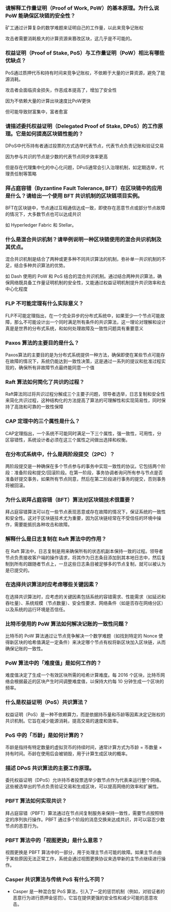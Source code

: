 ### 请解释工作量证明（Proof of Work, PoW）的基本原理。为什么说 PoW 能确保区块链的安全性？

矿工通过计算复杂的数学难题来证明自己的工作量，以此来竞争记账权

攻击者需要消耗极大的计算资源来篡改区块，这几乎是不可能的。

### 权益证明（Proof of Stake, PoS）与工作量证明（PoW）相比有哪些优缺点？

PoS通过质押代币和持有时间来竞争记账权，不依赖于大量的计算资源，避免了能源消耗。

攻击者会面临资金损失，作恶成本提高了，增加了安全性

因为不依赖大量的计算出块速度比PoW更快

但可能导致财富集中，富者愈富

### 请描述委托权益证明（Delegated Proof of Stake, DPoS）的工作原理。它是如何提高区块链性能的？

DPoS中代币持有者通过投票的方式选举代表节点，代表节点负责记账和验证交易

因为参与共识的节点是少数的代表节点同步效率更高

但是存在代理集中化的中心化问题，DPoS通常会引入治理机制，如定期选举，代理责任制等策略

### 拜占庭容错（Byzantine Fault Tolerance, BFT）在区块链中的应用是什么？请给出一个使用 BFT 共识机制的区块链项目实例。

BFT在区块链中，节点通过互相通信达成一致，即使存在恶意节点或部分节点故障的情况下，大多数节点也可以达成共识

如 Hyperledger Fabric 和 Stellar。

### 什么是混合共识机制？请举例说明一种区块链使用的混合共识机制及其优点。

混合共识机制是结合了两种或更多种不同共识算法的机制，弥补单一共识机制的不足，结合多种共识算法的优势。

如 Dash 使用的 PoW 和 PoS 结合的混合共识机制。通过结合两种共识算法，确保网络既具备工作量证明机制的安全性，又能通过权益证明机制提升共识效率和去中心化程度

### FLP 不可能定理有什么实际意义？

FLP不可能定理指出，在一个完全异步的分布式系统中，如果至少一个节点可能故障，那么不可能设计出一个同时满足所有条件的共识算法，这一理论对理解和设计真是是世界的分布式系统，和如何处理故障及一致性问题具有重要意义

### Paxos 算法的主要目的是什么？

Paxos算法的主要目的是为分布式系统提供一种方法，确保即使在某些节点可能存在故障的情况下，系统仍能达到一致性决策，这是通过一系列的提议和批准过程实现的，确保所有非故障节点最终能同意一个值

### Raft 算法如何简化了共识的过程？

Raft算法同过将共识过程分解成三个主要子问题，领导者选举，日志复制和安全性来简化共识过程，这种结构化的方法提高了算法的可理解性和实现简易性，同时保持了高效和可靠的一致性保障

### CAP 定理中的三个属性是什么？

CAP定理指出，一个系统不可能同时满足一下三个属性，强一致性，可用性，分区容错性，系统设计者必须在这三个属性之间做出选择和权衡。

### 在分布式系统中，什么是两阶段提交（2PC）？

两阶段提交是一种确保在多个节点参与的事务中实现一致性的协议。它包括两个阶段：准备阶段和提交/回滚阶段。在第一阶段，事务协调者询问所有参与节点是否准备好提交事务，如果所有节点同意，然后在第二阶段进行事务的提交，否则事务将被回滚。

### 为什么说拜占庭容错（BFT）算法对区块链技术很重要？

拜占庭容错算法可以在一些节点表现恶意或存在故障的情况下，保证系统的一致性和安全性。这对于区块链技术尤为重要，因为区块链经常在不受信任的环境中操作，需要能抵抗各种攻击和故障。

### 解释什么是日志复制在 Raft 算法中的作用？

在 Raft 算法中，日志复制是用来确保所有的状态机副本保持一致的过程。领导者节点负责接收客户端的操作请求，将其作为日志条目添加到其本地日志中，然后复制到所有的跟随者节点上，一旦这些日志条目被足够多的节点复制，就可以被认为是已提交的。

### 在选择共识算法时应考虑哪些关键因素？

在选择共识算法时，应考虑的关键因素包括系统的容错需求、性能需求（如延迟和吞吐量）、系统规模（节点数量）、安全性要求、网络条件（如是否存在网络分区）以及系统的运行环境是否信任。

### 比特币使用的 PoW 算法如何解决记账的一致性问题？

比特币的 PoW 算法通过让节点竞争解决一个数学难题（如找到特定的 Nonce 使得新区块的哈希值满足一定条件）来决定哪个节点有权将新区块加入区块链，从而确保记账的一致性。

### PoW 算法中的「难度值」是如何工作的？

难度值决定了生成一个有效区块所需的哈希计算难度。每 2016 个区块，比特币网络会根据最近的区块产生时间调整难度值，以保持大约每 10 分钟生成一个区块的频率。

### 什么是权益证明（PoS）共识算法？

权益证明（PoS）是一种不依赖算力，而是依据持币量和币龄等因素决定记账权的共识机制。它旨在减少能源消耗，提高交易的速度和效率。

### PoS 中的「币龄」是如何计算的？

币龄是指持有特定数量的虚拟货币的持续时间，通常计算方式为币龄 = 币数量 × 持有时间。币龄在使用后会被销毁，用于计算生成区块的概率。

### 描述 DPoS 共识算法的主要工作原理。

委托权益证明（DPoS）允许持币者投票选举少数节点作为代表来运行整个网络。这些被选举出的节点负责验证交易和生成区块，可以提高网络的效率和扩展性。

### PBFT 算法如何实现共识？

拜占庭容错（PBFT）算法通过在节点间复制服务来保持一致性，需要节点按照特定的序列执行操作。PBFT 通过多个阶段的消息交换来达成共识，并可以容忍少数节点的恶意行为。

### PBFT 算法中的「视图更换」是什么意思？

视图更换是 PBFT 算法中的一部分，用于处理主节点可能的故障。如果主节点由于某些原因无法正常工作，系统会通过视图更换协议来选举新的主节点继续进行操作。

### Casper 共识算法与传统 PoS 有什么不同？

- Casper 是一种混合型 PoS 算法，引入了一定的惩罚机制（例如，对验证者的恶意行为进行质押金惩罚）。它旨在提供更强的安全性和减少可能的恶意攻击。
